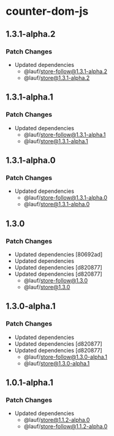 # counter-dom-js

## 1.3.1-alpha.2

### Patch Changes

- Updated dependencies
  - @lauf/store-follow@1.3.1-alpha.2
  - @lauf/store@1.3.1-alpha.2

## 1.3.1-alpha.1

### Patch Changes

- Updated dependencies
  - @lauf/store-follow@1.3.1-alpha.1
  - @lauf/store@1.3.1-alpha.1

## 1.3.1-alpha.0

### Patch Changes

- Updated dependencies
  - @lauf/store-follow@1.3.1-alpha.0
  - @lauf/store@1.3.1-alpha.0

## 1.3.0

### Patch Changes

- Updated dependencies [80692ad]
- Updated dependencies
- Updated dependencies [d820877]
- Updated dependencies [d820877]
  - @lauf/store-follow@1.3.0
  - @lauf/store@1.3.0

## 1.3.0-alpha.1

### Patch Changes

- Updated dependencies
- Updated dependencies [d820877]
- Updated dependencies [d820877]
  - @lauf/store-follow@1.3.0-alpha.1
  - @lauf/store@1.3.0-alpha.1

## 1.0.1-alpha.1

### Patch Changes

- Updated dependencies
  - @lauf/store@1.1.2-alpha.0
  - @lauf/store-follow@1.1.2-alpha.0

